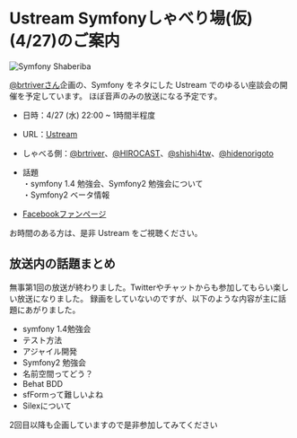 Ustream Symfonyしゃべり場(仮) (4/27)のご案内
============================================

![Symfony Shaberiba](http://cdn-ak.f.st-hatena.com/images/fotolife/b/brtRiver/20110425/20110425015404.png "Symfonyしゃべりば")

[@brtriverさん](http://twitter.com/brtriver)企画の、Symfony をネタにした Ustream でのゆるい座談会の開催を予定しています。
ほぼ音声のみの放送になる予定です。

- 日時：4/27 (水)  22:00 ~ 1時間半程度
- URL：[Ustream](http://www.ustream.tv/channel/sfbeer)
- しゃべる側：[@brtriver](http://twitter.com/brtriver)、[@HIROCAST](http://twitter.com/HIROCAST)、[@shishi4tw](http://twitter.com/shishi4tw)、[@hidenorigoto](http://twitter.com/hidenorigoto)
- 話題<br />
  ・symfony 1.4 勉強会、Symfony2 勉強会について<br />
  ・Symfony2 ベータ情報<br />

- [Facebookファンページ](http://www.facebook.com/pages/Symfony%E3%81%97%E3%82%83%E3%81%B9%E3%82%8A%E3%81%B0/183899751657633)

お時間のある方は、是非 Ustream をご視聴ください。

放送内の話題まとめ
----------
無事第1回の放送が終わりました。Twitterやチャットからも参加してもらい楽しい放送になりました。
録画をしていないのですが、以下のような内容が主に話題にあがりました。

- symfony 1.4勉強会
- テスト方法
- アジャイル開発
- Symfony2 勉強会
- 名前空間ってどう？
- Behat BDD
- sfFormって難しいよね
- Silexについて

2回目以降も企画していますので是非参加してみてください